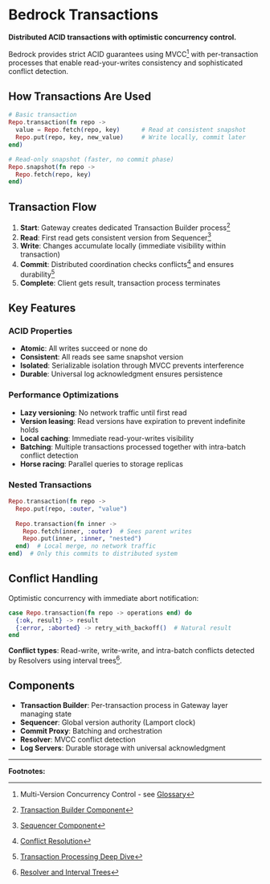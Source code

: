 # Bedrock Transactions

**Distributed ACID transactions with optimistic concurrency control.**

Bedrock provides strict ACID guarantees using MVCC[^1] with per-transaction processes that enable read-your-writes consistency and sophisticated conflict detection.

## How Transactions Are Used

```elixir
# Basic transaction
Repo.transaction(fn repo ->
  value = Repo.fetch(repo, key)      # Read at consistent snapshot
  Repo.put(repo, key, new_value)     # Write locally, commit later
end)

# Read-only snapshot (faster, no commit phase)
Repo.snapshot(fn repo ->
  Repo.fetch(repo, key)
end)
```

## Transaction Flow

1. **Start**: Gateway creates dedicated Transaction Builder process[^2]
2. **Read**: First read gets consistent version from Sequencer[^3]
3. **Write**: Changes accumulate locally (immediate visibility within transaction)
4. **Commit**: Distributed coordination checks conflicts[^4] and ensures durability[^5]
5. **Complete**: Client gets result, transaction process terminates

## Key Features

### ACID Properties

- **Atomic**: All writes succeed or none do
- **Consistent**: All reads see same snapshot version
- **Isolated**: Serializable isolation through MVCC prevents interference  
- **Durable**: Universal log acknowledgment ensures persistence

### Performance Optimizations

- **Lazy versioning**: No network traffic until first read
- **Version leasing**: Read versions have expiration to prevent indefinite holds
- **Local caching**: Immediate read-your-writes visibility
- **Batching**: Multiple transactions processed together with intra-batch conflict detection
- **Horse racing**: Parallel queries to storage replicas

### Nested Transactions

```elixir
Repo.transaction(fn repo ->
  Repo.put(repo, :outer, "value")
  
  Repo.transaction(fn inner ->
    Repo.fetch(inner, :outer)  # Sees parent writes
    Repo.put(inner, :inner, "nested")
  end)  # Local merge, no network traffic
end)  # Only this commits to distributed system
```

## Conflict Handling

Optimistic concurrency with immediate abort notification:

```elixir
case Repo.transaction(fn repo -> operations end) do
  {:ok, result} -> result
  {:error, :aborted} -> retry_with_backoff()  # Natural result
end
```

**Conflict types**: Read-write, write-write, and intra-batch conflicts detected by Resolvers using interval trees[^6].

## Components

- **Transaction Builder**: Per-transaction process in Gateway layer managing state
- **Sequencer**: Global version authority (Lamport clock)
- **Commit Proxy**: Batching and orchestration  
- **Resolver**: MVCC conflict detection
- **Log Servers**: Durable storage with universal acknowledgment

---

**Footnotes:**  
[^1]: Multi-Version Concurrency Control - see [Glossary](../glossary.md#multi-version-concurrency-control)  
[^2]: [Transaction Builder Component](../components/infrastructure/gateway.md)  
[^3]: [Sequencer Component](../components/control-plane/sequencer.md)  
[^4]: [Conflict Resolution](../deep-dives/transactions.md)  
[^5]: [Transaction Processing Deep Dive](../deep-dives/transactions.md)  
[^6]: [Resolver and Interval Trees](../components/control-plane/resolver.md)  

